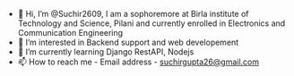 - 👋 Hi, I’m @Suchir2609, I am a sophoremore at Birla institute of Technology and Science, Pilani and currently enrolled in Electronics and Communication Engineering 
- 👀 I’m interested in Backend support and web developement
- 🌱 I’m currently learning Django RestAPI, Nodejs
- 📫 How to reach me - Email address - suchirgupta26@gmail.com

<!---
Suchir2609/Suchir2609 is a ✨ special ✨ repository because its `README.md` (this file) appears on your GitHub profile.
You can click the Preview link to take a look at your changes.
--->
